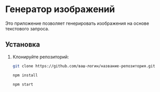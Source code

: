 # Генератор изображений

Это приложение позволяет генерировать изображения на основе текстового запроса.

## Установка

1. Клонируйте репозиторий:
   ```bash
   git clone https://github.com/ваш-логин/название-репозитория.git

   npm install

   npm start

   
